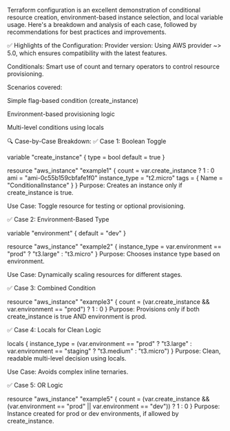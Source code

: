 Terraform configuration is an excellent demonstration of conditional resource creation, environment-based instance selection, and local variable usage. Here's a breakdown and analysis of each case, followed by recommendations for best practices and improvements.

✅ Highlights of the Configuration:
Provider version: Using AWS provider ~> 5.0, which ensures compatibility with the latest features.

Conditionals: Smart use of count and ternary operators to control resource provisioning.

Scenarios covered:

Simple flag-based condition (create_instance)

Environment-based provisioning logic

Multi-level conditions using locals

🔍 Case-by-Case Breakdown:
✅ Case 1: Boolean Toggle

variable "create_instance" {
  type    = bool
  default = true
}

resource "aws_instance" "example1" {
  count         = var.create_instance ? 1 : 0
  ami           = "ami-0c55b159cbfafe1f0"
  instance_type = "t2.micro"
  tags = {
    Name = "ConditionalInstance"
  }
}
Purpose: Creates an instance only if create_instance is true.

Use Case: Toggle resource for testing or optional provisioning.

✅ Case 2: Environment-Based Type

variable "environment" {
  default = "dev"
}

resource "aws_instance" "example2" {
  instance_type = var.environment == "prod" ? "t3.large" : "t3.micro"
}
Purpose: Chooses instance type based on environment.

Use Case: Dynamically scaling resources for different stages.

✅ Case 3: Combined Condition

resource "aws_instance" "example3" {
  count = (var.create_instance && var.environment == "prod") ? 1 : 0
}
Purpose: Provisions only if both create_instance is true AND environment is prod.

✅ Case 4: Locals for Clean Logic

locals {
  instance_type = (var.environment == "prod" ? "t3.large" :
                  var.environment == "staging" ? "t3.medium" :
                  "t3.micro")
}
Purpose: Clean, readable multi-level decision using locals.

Use Case: Avoids complex inline ternaries.

✅ Case 5: OR Logic

resource "aws_instance" "example5" {
  count = (var.create_instance && 
          (var.environment == "prod" || var.environment == "dev")) ? 1 : 0
}
Purpose: Instance created for prod or dev environments, if allowed by create_instance.